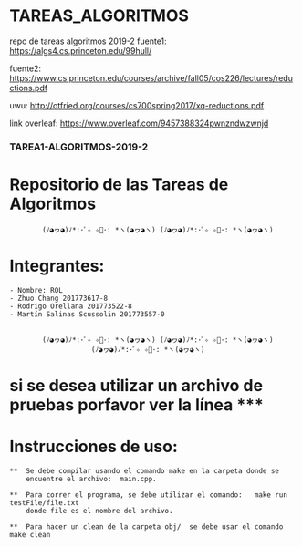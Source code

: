 # TAREAS_ALGORITMOS
repo de tareas algoritmos 2019-2
fuente1: https://algs4.cs.princeton.edu/99hull/

fuente2: https://www.cs.princeton.edu/courses/archive/fall05/cos226/lectures/reductions.pdf

uwu: http://otfried.org/courses/cs700spring2017/xq-reductions.pdf


link overleaf: https://www.overleaf.com/9457388324pwnzndwzwnjd


### TAREA1-ALGORITMOS-2019-2
# Repositorio de las Tareas de Algoritmos

			(ﾉ◕ヮ◕)ﾉ*:･ﾟ✧ ✧ﾟ･: *ヽ(◕ヮ◕ヽ) (ﾉ◕ヮ◕)ﾉ*:･ﾟ✧ ✧ﾟ･: *ヽ(◕ヮ◕ヽ)

# Integrantes:
	
	- Nombre: ROL
	- Zhuo Chang 201773617-8 
    - Rodrigo Orellana 201773522-8
	- Martín Salinas Scussolin 201773557-0

			
			(ﾉ◕ヮ◕)ﾉ*:･ﾟ✧ ✧ﾟ･: *ヽ(◕ヮ◕ヽ) (ﾉ◕ヮ◕)ﾉ*:･ﾟ✧ ✧ﾟ･: *ヽ(◕ヮ◕ヽ)
					    (ﾉ◕ヮ◕)ﾉ*:･ﾟ✧ ✧ﾟ･: *ヽ(◕ヮ◕ヽ)

# si se desea utilizar un archivo de pruebas porfavor ver la línea ***
# Instrucciones de uso:
	
	**  Se debe compilar usando el comando make en la carpeta donde se
        encuentre el archivo:  main.cpp.

    **  Para correr el programa, se debe utilizar el comando:   make run testFile/file.txt
        donde file es el nombre del archivo. 

    **  Para hacer un clean de la carpeta obj/  se debe usar el comando make clean